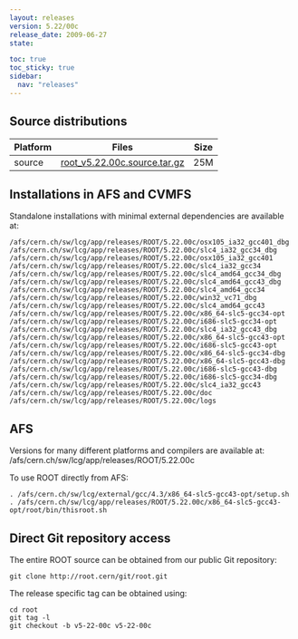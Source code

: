 ```yaml
---
layout: releases
version: 5.22/00c
release_date: 2009-06-27
state:

toc: true
toc_sticky: true
sidebar:
  nav: "releases"
---
```



## Source distributions

| Platform       | Files | Size |
|-----------|-------|-----|
| source | [root_v5.22.00c.source.tar.gz](https://root.cern/download/root_v5.22.00c.source.tar.gz) |  25M |




## Installations in AFS and CVMFS
Standalone installations with minimal external dependencies are available at:
~~~
/afs/cern.ch/sw/lcg/app/releases/ROOT/5.22.00c/osx105_ia32_gcc401_dbg
/afs/cern.ch/sw/lcg/app/releases/ROOT/5.22.00c/slc4_ia32_gcc34_dbg
/afs/cern.ch/sw/lcg/app/releases/ROOT/5.22.00c/osx105_ia32_gcc401
/afs/cern.ch/sw/lcg/app/releases/ROOT/5.22.00c/slc4_ia32_gcc34
/afs/cern.ch/sw/lcg/app/releases/ROOT/5.22.00c/slc4_amd64_gcc34_dbg
/afs/cern.ch/sw/lcg/app/releases/ROOT/5.22.00c/slc4_amd64_gcc43_dbg
/afs/cern.ch/sw/lcg/app/releases/ROOT/5.22.00c/slc4_amd64_gcc34
/afs/cern.ch/sw/lcg/app/releases/ROOT/5.22.00c/win32_vc71_dbg
/afs/cern.ch/sw/lcg/app/releases/ROOT/5.22.00c/slc4_amd64_gcc43
/afs/cern.ch/sw/lcg/app/releases/ROOT/5.22.00c/x86_64-slc5-gcc34-opt
/afs/cern.ch/sw/lcg/app/releases/ROOT/5.22.00c/i686-slc5-gcc34-opt
/afs/cern.ch/sw/lcg/app/releases/ROOT/5.22.00c/slc4_ia32_gcc43_dbg
/afs/cern.ch/sw/lcg/app/releases/ROOT/5.22.00c/x86_64-slc5-gcc43-opt
/afs/cern.ch/sw/lcg/app/releases/ROOT/5.22.00c/i686-slc5-gcc43-opt
/afs/cern.ch/sw/lcg/app/releases/ROOT/5.22.00c/x86_64-slc5-gcc34-dbg
/afs/cern.ch/sw/lcg/app/releases/ROOT/5.22.00c/x86_64-slc5-gcc43-dbg
/afs/cern.ch/sw/lcg/app/releases/ROOT/5.22.00c/i686-slc5-gcc43-dbg
/afs/cern.ch/sw/lcg/app/releases/ROOT/5.22.00c/i686-slc5-gcc34-dbg
/afs/cern.ch/sw/lcg/app/releases/ROOT/5.22.00c/slc4_ia32_gcc43
/afs/cern.ch/sw/lcg/app/releases/ROOT/5.22.00c/doc
/afs/cern.ch/sw/lcg/app/releases/ROOT/5.22.00c/logs
~~~

## AFS
Versions for many different platforms and compilers are available at:
/afs/cern.ch/sw/lcg/app/releases/ROOT/5.22.00c

To use ROOT directly from AFS:
~~~
. /afs/cern.ch/sw/lcg/external/gcc/4.3/x86_64-slc5-gcc43-opt/setup.sh
. /afs/cern.ch/sw/lcg/app/releases/ROOT/5.22.00c/x86_64-slc5-gcc43-opt/root/bin/thisroot.sh
~~~

## Direct Git repository access
The entire ROOT source can be obtained from our public Git repository:

~~~
git clone http://root.cern/git/root.git
~~~
The release specific tag can be obtained using:
~~~
cd root
git tag -l
git checkout -b v5-22-00c v5-22-00c
~~~
